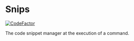 # Snips

[![CodeFactor](https://www.codefactor.io/repository/github/dills122/snips/badge)](https://www.codefactor.io/repository/github/dills122/snips)

The code snippet manager at the execution of a command.
